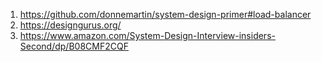 1.  https://github.com/donnemartin/system-design-primer#load-balancer
2. https://designgurus.org/
3. https://www.amazon.com/System-Design-Interview-insiders-Second/dp/B08CMF2CQF